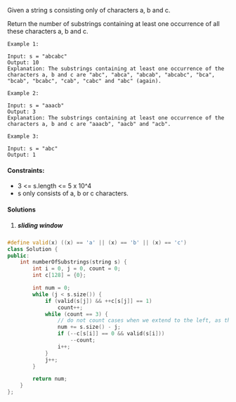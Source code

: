Given a string s consisting only of characters a, b and c.

Return the number of substrings containing at least one occurrence of all these characters a, b and c.

 

```
Example 1:

Input: s = "abcabc"
Output: 10
Explanation: The substrings containing at least one occurrence of the characters a, b and c are "abc", "abca", "abcab", "abcabc", "bca", "bcab", "bcabc", "cab", "cabc" and "abc" (again). 

Example 2:

Input: s = "aaacb"
Output: 3
Explanation: The substrings containing at least one occurrence of the characters a, b and c are "aaacb", "aacb" and "acb". 

Example 3:

Input: s = "abc"
Output: 1
```

 

#### Constraints:

-    3 <= s.length <= 5 x 10^4
-    s only consists of a, b or c characters.

#### Solutions


1. ##### sliding window


```c++
#define valid(x) ((x) == 'a' || (x) == 'b' || (x) == 'c')
class Solution {
public:
    int numberOfSubstrings(string s) {
        int i = 0, j = 0, count = 0;
        int c[128] = {0};

        int num = 0;
        while (j < s.size()) {
            if (valid(s[j]) && ++c[s[j]] == 1)
                count++;
            while (count == 3) {
                // do not count cases when we extend to the left, as those cases will be counted before
                num += s.size() - j;
                if (--c[s[i]] == 0 && valid(s[i]))
                    --count;
                i++;
            }
            j++;
        }

        return num;
    }
};
```
